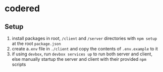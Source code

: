 # codered

## Setup

1. install packages in root, `/client` and `/server` directories with `npm setup` at the root `package.json`
2. create a`.env` file in `./client` and copy the contents of `.env.example` to it
3. if using `devbox`, run `devbox services up` to run both server and client, else manually startup the server and client with their provided `npm` scripts

